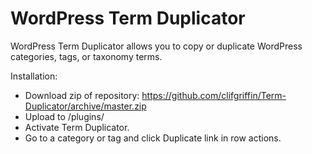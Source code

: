 WordPress Term Duplicator
===============

WordPress Term Duplicator allows you to copy or duplicate WordPress categories, tags, or taxonomy terms. 

Installation:
- Download zip of repository: https://github.com/clifgriffin/Term-Duplicator/archive/master.zip
- Upload to /plugins/
- Activate Term Duplicator.
- Go to a category or tag and click Duplicate link in row actions. 
